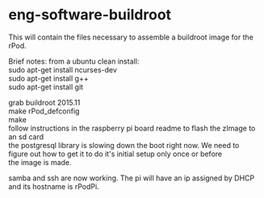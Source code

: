 # eng-software-buildroot

This will contain the files necessary to assemble a buildroot image for the rPod.

Brief notes:
from a ubuntu clean install: <br>
sudo apt-get install ncurses-dev <br>
sudo apt-get install g++ <br>
sudo apt-get install git <br>

grab buildroot 2015.11 <br>
make rPod_defconfig <br>
make<br>
follow instructions in the raspberry pi board readme to flash the zImage to an sd card <br>
the postgresql library is slowing down the boot right now. We need to<br>
figure out how to get it to do it's initial setup only once or before<br>
the image is made.

samba and ssh are now working. The pi will have an ip assigned by DHCP and its
hostname is rPodPi.
